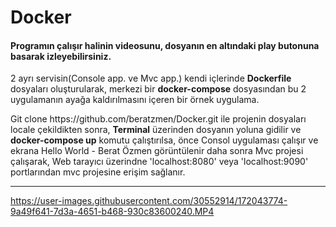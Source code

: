 <h1>Docker</h1>

<h4>Programın çalışır halinin videosunu, dosyanın en altındaki play butonuna basarak izleyebilirsiniz.</h4>

<p>
  2 ayrı servisin(Console app. ve Mvc app.) kendi içlerinde <b>Dockerfile</b> dosyaları oluşturularak, merkezi bir <b>docker-compose</b> dosyasından bu 2 uygulamanın ayağa kaldırılmasını içeren bir örnek uygulama.
</p>

<p>
  Git clone https://github.com/beratzmen/Docker.git ile projenin dosyaları locale çekildikten sonra, <b>Terminal</b> üzerinden dosyanın yoluna gidilir ve <b>docker-compose up</b> komutu çalıştırılsa, önce Consol uygulaması çalışır ve ekrana Hello World - Berat Özmen görüntülenir daha sonra Mvc projesi çalışarak, Web tarayıcı üzerindne 'localhost:8080' veya 'localhost:9090' portlarından mvc projesine erişim sağlanır.
</p>

<hr/>

https://user-images.githubusercontent.com/30552914/172043774-9a49f641-7d3a-4651-b468-930c83600240.MP4
